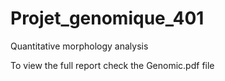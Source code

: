 # Projet_genomique_401
Quantitative morphology analysis

To view the full report check the Genomic.pdf file
